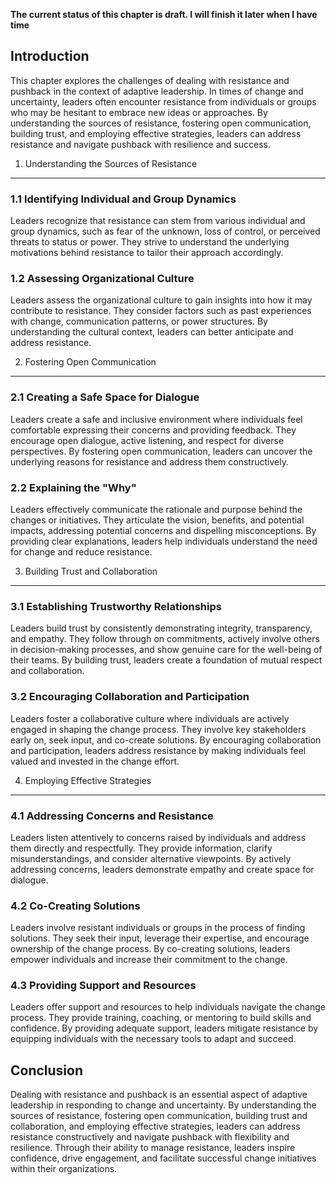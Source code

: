 **The current status of this chapter is draft. I will finish it later when I have time**

Introduction
------------

This chapter explores the challenges of dealing with resistance and pushback in the context of adaptive leadership. In times of change and uncertainty, leaders often encounter resistance from individuals or groups who may be hesitant to embrace new ideas or approaches. By understanding the sources of resistance, fostering open communication, building trust, and employing effective strategies, leaders can address resistance and navigate pushback with resilience and success.

1. Understanding the Sources of Resistance
------------------------------------------

### 1.1 Identifying Individual and Group Dynamics

Leaders recognize that resistance can stem from various individual and group dynamics, such as fear of the unknown, loss of control, or perceived threats to status or power. They strive to understand the underlying motivations behind resistance to tailor their approach accordingly.

### 1.2 Assessing Organizational Culture

Leaders assess the organizational culture to gain insights into how it may contribute to resistance. They consider factors such as past experiences with change, communication patterns, or power structures. By understanding the cultural context, leaders can better anticipate and address resistance.

2. Fostering Open Communication
-------------------------------

### 2.1 Creating a Safe Space for Dialogue

Leaders create a safe and inclusive environment where individuals feel comfortable expressing their concerns and providing feedback. They encourage open dialogue, active listening, and respect for diverse perspectives. By fostering open communication, leaders can uncover the underlying reasons for resistance and address them constructively.

### 2.2 Explaining the "Why"

Leaders effectively communicate the rationale and purpose behind the changes or initiatives. They articulate the vision, benefits, and potential impacts, addressing potential concerns and dispelling misconceptions. By providing clear explanations, leaders help individuals understand the need for change and reduce resistance.

3. Building Trust and Collaboration
-----------------------------------

### 3.1 Establishing Trustworthy Relationships

Leaders build trust by consistently demonstrating integrity, transparency, and empathy. They follow through on commitments, actively involve others in decision-making processes, and show genuine care for the well-being of their teams. By building trust, leaders create a foundation of mutual respect and collaboration.

### 3.2 Encouraging Collaboration and Participation

Leaders foster a collaborative culture where individuals are actively engaged in shaping the change process. They involve key stakeholders early on, seek input, and co-create solutions. By encouraging collaboration and participation, leaders address resistance by making individuals feel valued and invested in the change effort.

4. Employing Effective Strategies
---------------------------------

### 4.1 Addressing Concerns and Resistance

Leaders listen attentively to concerns raised by individuals and address them directly and respectfully. They provide information, clarify misunderstandings, and consider alternative viewpoints. By actively addressing concerns, leaders demonstrate empathy and create space for dialogue.

### 4.2 Co-Creating Solutions

Leaders involve resistant individuals or groups in the process of finding solutions. They seek their input, leverage their expertise, and encourage ownership of the change process. By co-creating solutions, leaders empower individuals and increase their commitment to the change.

### 4.3 Providing Support and Resources

Leaders offer support and resources to help individuals navigate the change process. They provide training, coaching, or mentoring to build skills and confidence. By providing adequate support, leaders mitigate resistance by equipping individuals with the necessary tools to adapt and succeed.

Conclusion
----------

Dealing with resistance and pushback is an essential aspect of adaptive leadership in responding to change and uncertainty. By understanding the sources of resistance, fostering open communication, building trust and collaboration, and employing effective strategies, leaders can address resistance constructively and navigate pushback with flexibility and resilience. Through their ability to manage resistance, leaders inspire confidence, drive engagement, and facilitate successful change initiatives within their organizations.
